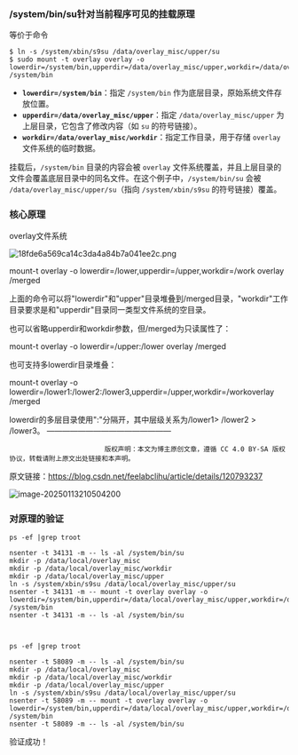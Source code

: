 ### /system/bin/su针对当前程序可见的挂载原理

等价于命令

```shell
$ ln -s /system/xbin/s9su /data/overlay_misc/upper/su
$ sudo mount -t overlay overlay -o lowerdir=/system/bin,upperdir=/data/overlay_misc/upper,workdir=/data/overlay_misc/workdir /system/bin

```

- **`lowerdir=/system/bin`**：指定 `/system/bin` 作为底层目录，原始系统文件存放位置。
- **`upperdir=/data/overlay_misc/upper`**：指定 `/data/overlay_misc/upper` 为上层目录，它包含了修改内容（如 `su` 的符号链接）。
- **`workdir=/data/overlay_misc/workdir`**：指定工作目录，用于存储 `overlay` 文件系统的临时数据。

挂载后，`/system/bin` 目录的内容会被 `overlay` 文件系统覆盖，并且上层目录的文件会覆盖底层目录中的同名文件。在这个例子中，`/system/bin/su` 会被 `/data/overlay_misc/upper/su`（指向 `/system/xbin/s9su` 的符号链接）覆盖。

### 核心原理

overlay文件系统

![18fde6a569ca14c3da4a84b7a041ee2c.png](https://cdn.jsdelivr.net/gh/chaixiang2002/repo/picgo/img/202501132103278.jpeg)

mount-t overlay -o lowerdir=/lower,upperdir=/upper,workdir=/work overlay /merged

上面的命令可以将"lowerdir"和"upper"目录堆叠到/merged目录，"workdir"工作目录要求是和"upperdir"目录同一类型文件系统的空目录。

也可以省略upperdir和workdir参数，但/merged为只读属性了：

mount-t overlay -o lowerdir=/upper:/lower overlay /merged

也可支持多lowerdir目录堆叠：

mount-t overlay -o lowerdir=/lower1:/lower2:/lower3,upperdir=/upper,workdir=/workoverlay /merged

lowerdir的多层目录使用":"分隔开，其中层级关系为/lower1> /lower2 > /lower3。
————————————————

                            版权声明：本文为博主原创文章，遵循 CC 4.0 BY-SA 版权协议，转载请附上原文出处链接和本声明。

原文链接：https://blog.csdn.net/feelabclihu/article/details/120793237

![image-20250113210504200](https://cdn.jsdelivr.net/gh/chaixiang2002/repo/picgo/img/202501132105213.png)





### 对原理的验证

```shell
ps -ef |grep troot

nsenter -t 34131 -m -- ls -al /system/bin/su
mkdir -p /data/local/overlay_misc                                                                           
mkdir -p /data/local/overlay_misc/workdir                                                                    
mkdir -p /data/local/overlay_misc/upper                                                                      
ln -s /system/xbin/s9su /data/local/overlay_misc/upper/su   
nsenter -t 34131 -m -- mount -t overlay overlay -o lowerdir=/system/bin,upperdir=/data/local/overlay_misc/upper,workdir=/data/local/overlay_misc/workdir /system/bin
nsenter -t 34131 -m -- ls -al /system/bin/su



ps -ef |grep troot

nsenter -t 58089 -m -- ls -al /system/bin/su
mkdir -p /data/local/overlay_misc                                                                           
mkdir -p /data/local/overlay_misc/workdir                                                                    
mkdir -p /data/local/overlay_misc/upper                                                                      
ln -s /system/xbin/s9su /data/local/overlay_misc/upper/su   
nsenter -t 58089 -m -- mount -t overlay overlay -o lowerdir=/system/bin,upperdir=/data/local/overlay_misc/upper,workdir=/data/local/overlay_misc/workdir /system/bin
nsenter -t 58089 -m -- ls -al /system/bin/su
```

验证成功！
